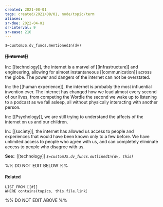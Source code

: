 ```yaml
---
created: 2021-08-01
tags: created/2021/08/01, node/topic/term
aliases:
sr-due: 2022-04-01
sr-interval: 9
sr-ease: 216
---
```

`$=customJS.dv_funcs.mentionedIn(dv)`

#### <s class="topic-title">[[internet]]</s>

In:: [[technology]], 
the internet is a marvel of [[infrastructure]] and engineering,
allowing for almost instantaneous [[communication]] across the globe.
The power and dangers of the internet can not be overstated.

In:: the [[human experience]],
the internet is probably the most influential invention ever.
The internet has changed how we lead almost every second of our lives, from competing the Wordle the second we wake up to listening to a podcast as we fall asleep, 
all without physically interacting with another person.

In:: [[Psychology]],
we are still trying to understand the affects of the internet on us and our children.

In:: [[society]],
the internet has allowed us access to people and experiences that would have been known only to a few before.
We have unlimited access to people who agree with us,
and can completely eliminate access to people who disagree with us.


**See**:: [[technology]]
*`$=customJS.dv_funcs.outlinedIn(dv, this)`*

%% DO NOT EDIT BELOW %%
#### Related 
```dataview
LIST FROM [[#]]
WHERE contains(topics, this.file.link)
```
%% DO NOT EDIT ABOVE %%
